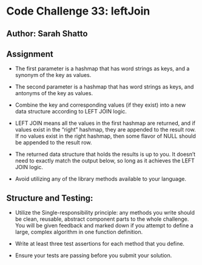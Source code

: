 # Code Challenge 33: leftJoin

## Author: Sarah Shatto

## Assignment

  - The first parameter is a hashmap that has word strings as keys, and a synonym of the key as values.
  
  - The second parameter is a hashmap that has word strings as keys, and antonyms of the key as values.
  
  - Combine the key and corresponding values (if they exist) into a new data structure according to LEFT JOIN logic.
  
  - LEFT JOIN means all the values in the first hashmap are returned, and if values exist in the “right” hashmap, they are appended to the result row. If no values exist in the right hashmap, then some flavor of NULL should be appended to the result row.

  - The returned data structure that holds the results is up to you. It doesn’t need to exactly match the output below, so long as it achieves the LEFT JOIN logic.

  - Avoid utilizing any of the library methods available to your language.

## Structure and Testing:

- Utilize the Single-responsibility principle: any methods you write should be clean, reusable, abstract component parts to the whole challenge. You will be given feedback and marked down if you attempt to define a large, complex algorithm in one function definition.

- Write at least three test assertions for each method that you define.

- Ensure your tests are passing before you submit your solution.
